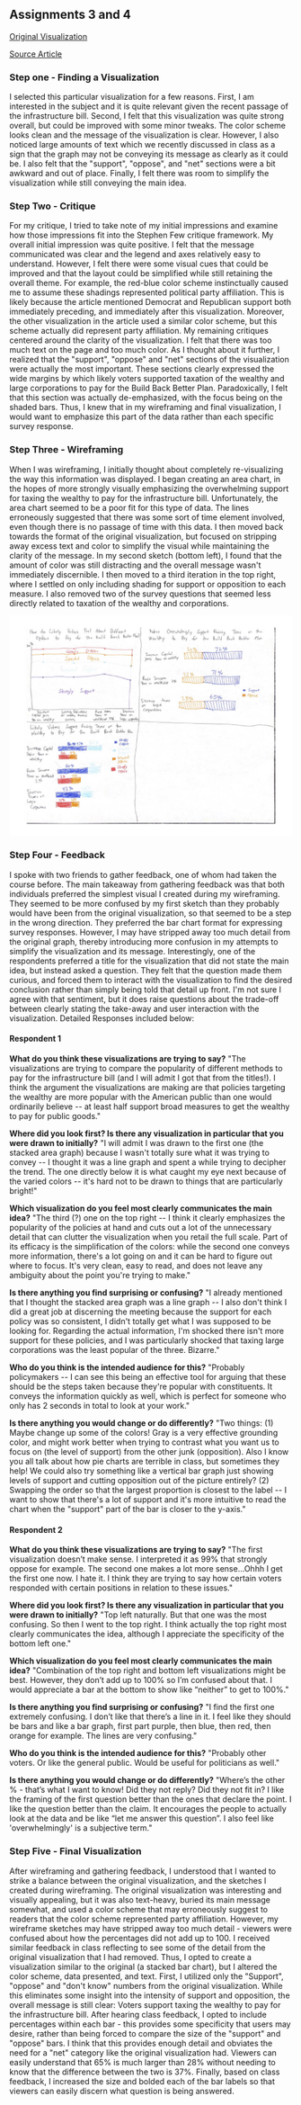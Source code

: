## Assignments 3 and 4

[Original Visualization](https://cdn.vox-cdn.com/thumbor/RQkaO8CmEUiS2-4RHous9GhUdvk=/0x0:1716x1502/1320x0/filters:focal(0x0:1716x1502):format(webp):no_upscale()/cdn.vox-cdn.com/uploads/chorus_asset/file/22926396/image__21_.png)

[Source Article](https://www.vox.com/2021/10/15/22723457/build-back-better-poll-democrats-bill-infrastructure-taxes)

### Step one - Finding a Visualization

I selected this particular visualization for a few reasons. First, I am interested in the subject and it is quite relevant given the recent passage of the infrastructure bill. Second, I felt that this visualization was quite strong overall, but could be improved with some minor tweaks. The color scheme looks clean and the message of the visualization is clear. However, I also noticed large amounts of text which we recently discussed in class as a sign that the graph may not be conveying its message as clearly as it could be. I also felt that the "support", "oppose", and "net" sections were a bit awkward and out of place. Finally, I felt there was room to simplify the visualization while still conveying the main idea.

### Step Two - Critique

For my critique, I tried to take note of my initial impressions and examine how those impressions fit into the Stephen Few critique framework. My overall initial impression was quite positive. I felt that the message communicated was clear and the legend and axes relatively easy to understand. However, I felt there were some visual cues that could be improved and that the layout could be simplified while still retaining the overall theme. For example, the red-blue color scheme instinctually caused me to assume these shadings represented political party affiliation. This is likely because the article mentioned Democrat and Republican support both immediately preceding, and immediately after this visualization. Moreover, the other visualization in the article used a similar color scheme, but this scheme actually did represent party affiliation. My remaining critiques centered around the clarity of the visualization. I felt that there was too much text on the page and too much color. As I thought about it further, I realized that the "support", "oppose" and "net" sections of the visualization were actually the most important. These sections clearly expressed the wide margins by which likely voters supported taxation of the wealthy and large corporations to pay for the Build Back Better Plan. Paradoxically, I felt that this section was actually de-emphasized, with the focus being on the shaded bars. Thus, I knew that in my wireframing and final visualization, I would want to emphasize this part of the data rather than each specific survey response.

### Step Three - Wireframing

When I was wireframing, I initially thought about completely re-visualizing the way this information was displayed. I began creating an area chart, in the hopes of more strongly visually emphasizing the overwhelming support for taxing the wealthy to pay for the infrastructure bill. Unfortunately, the area chart seemed to be a poor fit for this type of data. The lines erroneously suggested that there was some sort of time element involved, even though there is no passage of time with this data. I then moved back towards the format of the original visualization, but focused on stripping away excess text and color to simplify the visual while maintaining the clarity of the message. In my second sketch (bottom left), I found that the amount of color was still distracting and the overall message wasn't immediately discernible. I then moved to a third iteration in the top right, where I settled on only including shading for support or opposition to each measure. I also removed two of the survey questions that seemed less directly related to taxation of the wealthy and corporations. 

![Wireframing](Wireframing.jpg)

### Step Four - Feedback

I spoke with two friends to gather feedback, one of whom had taken the course before. The main takeaway from gathering feedback was that both individuals preferred the simplest visual I created during my wireframing. They seemed to be more confused by my first sketch than they probably would have been from the original visualization, so that seemed to be a step in the wrong direction. They preferred the bar chart format for expressing survey responses. However, I may have stripped away too much detail from the original graph, thereby introducing more confusion in my attempts to simplify the visualization and its message. Interestingly, one of the respondents preferred a title for the visualization that did not state the main idea, but instead asked a question. They felt that the question made them curious, and forced them to interact with the visualization to find the desired conclusion rather than simply being told that detail up front. I'm not sure I agree with that sentiment, but it does raise questions about the trade-off between clearly stating the take-away and user interaction with the visualization. Detailed Responses included below:

#### Respondent 1

**What do you think these visualizations are trying to say?**
"The visualizations are trying to compare the popularity of different methods to pay for the infrastructure bill (and I will admit I got that from the titles!). I think the argument the visualizations are making are that policies targeting the wealthy are more popular with the American public than one would ordinarily believe -- at least half support broad measures to get the wealthy to pay for public goods."

**Where did you look first? Is there any visualization in particular that you were drawn to initially?**
"I will admit I was drawn to the first one (the stacked area graph) because I wasn't totally sure what it was trying to convey -- I thought it was a line graph and spent a while trying to decipher the trend. The one directly below it is what caught my eye next because of the varied colors -- it's hard not to be drawn to things that are particularly bright!"

**Which visualization do you feel most clearly communicates the main idea?**
"The third (?) one on the top right -- I think it clearly emphasizes the popularity of the policies at hand and cuts out a lot of the unnecessary detail that can clutter the visualization when you retail the full scale. Part of its efficacy is the simplification of the colors: while the second one conveys more information, there's a lot going on and it can be hard to figure out where to focus. It's very clean, easy to read, and does not leave any ambiguity about the point you're trying to make."

**Is there anything you find surprising or confusing?**
"I already mentioned that I thought the stacked area graph was a line graph -- I also don't think I did a great job at discerning the meeting because the support for each policy was so consistent, I didn't totally get what I was supposed to be looking for. Regarding the actual information, I'm shocked there isn't more support for these policies, and I was particularly shocked that taxing large corporations was the least popular of the three. Bizarre."

**Who do you think is the intended audience for this?**
"Probably policymakers -- I can see this being an effective tool for arguing that these should be the steps taken because they're popular with constituents. It conveys the information quickly as well, which is perfect for someone who only has 2 seconds in total to look at your work."

**Is there anything you would change or do differently?**
"Two things: (1) Maybe change up some of the colors! Gray is a very effective grounding color, and might work better when trying to contrast what you want us to focus on (the level of support) from the other junk (opposition). Also I know you all talk about how pie charts are terrible in class, but sometimes they help! We could also try something like a vertical bar graph just showing levels of support and cutting opposition out of the picture entirely? (2) Swapping the order so that the largest proportion is closest to the label -- I want to show that there's a lot of support and it's more intuitive to read the chart when the "support" part of the bar is closer to the y-axis."

#### Respondent 2

**What do you think these visualizations are trying to say?**
"The first visualization doesn’t make sense. I interpreted it as 99% that strongly oppose for example. The second one makes a lot more sense...Ohhh I get the first one now. I hate it. I think they are trying to say how certain voters responded with certain positions in relation to these issues." 

**Where did you look first? Is there any visualization in particular that you were drawn to initially?**
"Top left naturally. But that one was the most confusing. So then I went to the top right. I think actually the top right most clearly communicates the idea, although I appreciate the specificity of the bottom left one."

**Which visualization do you feel most clearly communicates the main idea?**
"Combination of the top right and bottom left visualizations might be best. However, they don’t add up to 100% so I’m confused about that. I would appreciate a bar at the bottom to show like “neither” to get to 100%."

**Is there anything you find surprising or confusing?**
"I find the first one extremely confusing. I don’t like that there’s a line in it. I feel like they should be bars and like a bar graph, first part purple, then blue, then red, then orange for example. The lines are very confusing."

**Who do you think is the intended audience for this?**
"Probably other voters. Or like the general public. Would be useful for politicians as well."

**Is there anything you would change or do differently?**
"Where’s the other % - that’s what I want to know! Did they not reply? Did they not fit in? I like the framing of the first question better than the ones that declare the point. I like the question better than the claim. It encourages the people to actually look at the data and be like “let me answer this question”. I also feel like 'overwhelmingly' is a subjective term."

### Step Five - Final Visualization

After wireframing and gathering feedback, I understood that I wanted to strike a balance between the original visualization, and the sketches I created during wireframing. The original visualization was interesting and visually appealing, but it was also text-heavy, buried its main message somewhat, and used a color scheme that may erroneously suggest to readers that the color scheme represented party affiliation. However, my wireframe sketches may have stripped away too much detail - viewers were confused about how the percentages did not add up to 100. I received similar feedback in class reflecting to see some of the detail from the original visualization that I had removed. Thus, I opted to create a visualization similar to the original (a stacked bar chart), but I altered the color scheme, data presented, and text. First, I utilized only the "Support", "oppose" and "don't know" numbers from the original visualization. While this eliminates some insight into the intensity of support and opposition, the overall message is still clear: Voters support taxing the wealthy to pay for the infrastructure bill. After hearing class feedback, I opted to include percentages within each bar - this provides some specificity that users may desire, rather than being forced to compare the size of the "support" and "oppose" bars. I think that this provides enough detail and obviates the need for a "net" category like the original visualization had. Viewers can easily understand that 65% is much larger than 28% without needing to know that the difference between the two is 37%. Finally, based on class feedback, I increased the size and bolded each of the bar labels so that viewers can easily discern what question is being answered. 

<div class="flourish-embed flourish-chart" data-src="visualisation/7777467"><script src="https://public.flourish.studio/resources/embed.js"></script></div>

